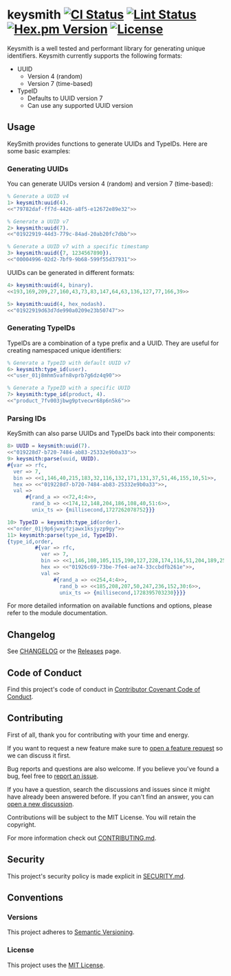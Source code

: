 # keysmith [![CI Status][ci-img]][ci] [![Lint Status][lint-img]][lint] [![Hex.pm Version][hex-img]][hex] [![License][license-img]][license]

Keysmith is a well tested and performant library for generating unique
identifiers. Keysmith currently supports the following formats:

* UUID
  * Version 4 (random)
  * Version 7 (time-based)
* TypeID
  * Defaults to UUID version 7
  * Can use any supported UUID version

## Usage

KeySmith provides functions to generate UUIDs and TypeIDs. Here are some basic
examples:

### Generating UUIDs

You can generate UUIDs version 4 (random) and version 7 (time-based):

```erlang
% Generate a UUID v4
1> keysmith:uuid(4).
<<"79782daf-ff7d-4426-a8f5-e12672e89e32">>

% Generate a UUID v7
2> keysmith:uuid(7).
<<"01922919-44d3-779c-84ad-20ab20fc7dbb">>

% Generate a UUID v7 with a specific timestamp
3> keysmith:uuid({7, 1234567890}).
<<"00004996-02d2-7bf9-9b68-599f55d37931">>
```

UUIDs can be generated in different formats:

```erlang
4> keysmith:uuid(4, binary).
<<193,169,209,27,160,43,73,83,147,64,63,136,127,77,166,39>>

5> keysmith:uuid(4, hex_nodash).
<<"01922919d63d7de990a0209e23b50747">>
```

### Generating TypeIDs

TypeIDs are a combination of a type prefix and a UUID. They are useful for
creating namespaced unique identifiers:

```erlang
% Generate a TypeID with default UUID v7
6> keysmith:type_id(user).
<<"user_01j8mhm5vafn8vprb7g6dz4q90">>

% Generate a TypeID with a specific UUID
7> keysmith:type_id(product, 4).
<<"product_7fv003jbwg9ptvecwr68p6n5k6">>
```

### Parsing IDs

KeySmith can also parse UUIDs and TypeIDs back into their components:

```erlang
8> UUID = keysmith:uuid(7).
<<"019228d7-b720-7484-ab83-25332e9b0a33">>
9> keysmith:parse(uuid, UUID).
#{var => rfc,
  ver => 7,
  bin => <<1,146,40,215,183,32,116,132,171,131,37,51,46,155,10,51>>,
  hex => <<"019228d7-b720-7484-ab83-25332e9b0a33">>,
  val =>
      #{rand_a => <<72,4:4>>,
        rand_b => <<174,12,148,204,186,108,40,51:6>>,
        unix_ts => {millisecond,1727262078752}}}

10> TypeID = keysmith:type_id(order).
<<"order_01j9p6jwxyfzjawx1ksjyzp9gy">>
11> keysmith:parse(type_id, TypeID).
{type_id,order,
         #{var => rfc,
           ver => 7,
           bin => <<1,146,108,105,115,190,127,228,174,116,51,204,189,251,38,30>>,
           hex => <<"01926c69-73be-7fe4-ae74-33ccbdfb261e">>,
           val =>
               #{rand_a => <<254,4:4>>,
                 rand_b => <<185,208,207,50,247,236,152,30:6>>,
                 unix_ts => {millisecond,1728395703230}}}}
```

For more detailed information on available functions and options, please refer
to the module documentation.

## Changelog

See [CHANGELOG](https://github.com/eproxus/keysmith/blob/main/CHANGELOG.md) or
the [Releases](https://github.com/eproxus/keysmith/releases) page.

## Code of Conduct

Find this project's code of conduct in
[Contributor Covenant Code of Conduct](CODE_OF_CONDUCT.md).

## Contributing

First of all, thank you for contributing with your time and energy.

If you want to request a new feature make sure to
[open a feature request](https://github.com/eproxus/keysmith/issues/new?template=feature_request.yaml)
so we can discuss it first.

Bug reports and questions are also welcome. If you believe you've found a bug,
feel free to [report an issue](https://github.com/eproxus/keysmith/issues/new?template=bug_report.yaml).

If you have a question, search the discussions and issues since it might have
already been answered before. If you can't find an answer, you
can [open a new discussion](https://github.com/eproxus/keysmith/discussions/new/choose).

Contributions will be subject to the MIT License. You will retain the copyright.

For more information check out [CONTRIBUTING.md](CONTRIBUTING.md).

## Security

This project's security policy is made explicit in [SECURITY.md](SECURITY.md).

## Conventions

### Versions

This project adheres to
[Semantic Versioning](https://semver.org/spec/v2.0.0.html).

### License

This project uses the [MIT License][license].

[ci]:          https://github.com/eproxus/keysmith/actions/workflows/erlang.yml
[ci-img]:      https://img.shields.io/github/actions/workflow/status/eproxus/keysmith/erlang.yml?label=ci
[lint]:        https://github.com/eproxus/keysmith/actions/workflows/lint.yml
[lint-img]:    https://img.shields.io/github/actions/workflow/status/eproxus/keysmith/lint.yml?label=lint
[hex]:         https://hex.pm/packages/keysmith
[hex-img]:     https://img.shields.io/hexpm/v/keysmith
[license]:     LICENSE.md
[license-img]: https://img.shields.io/hexpm/l/keysmith

